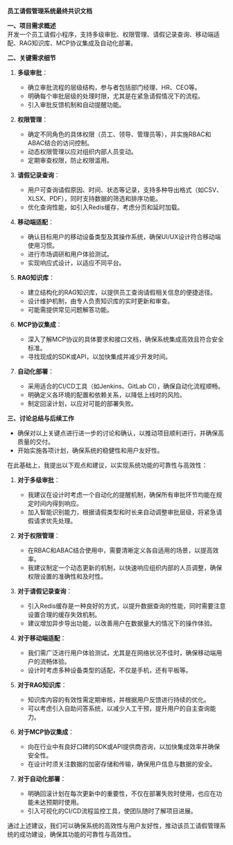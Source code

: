 **员工请假管理系统最终共识文档**

**一、项目需求概述**  
开发一个员工请假小程序，支持多级审批、权限管理、请假记录查询、移动端适配、RAG知识库、MCP协议集成及自动化部署。

**二、关键需求细节**  
1. **多级审批**：  
   - 确立审批流程的层级结构，参与者包括部门经理、HR、CEO等。
   - 明确每个审批层级的处理时限，尤其是在紧急请假情况下的流程。
   - 引入审批反馈机制和自动提醒功能。

2. **权限管理**：  
   - 确定不同角色的具体权限（员工、领导、管理员等），并实施RBAC和ABAC结合的访问控制。
   - 动态权限管理以应对组织内部人员变动。
   - 定期审查权限，防止权限滥用。

3. **请假记录查询**：  
   - 用户可查询请假原因、时间、状态等记录，支持多种导出格式（如CSV、XLSX、PDF），同时支持数据的筛选和排序功能。
   - 优化查询性能，如引入Redis缓存，考虑分页和延时加载。

4. **移动端适配**：  
   - 确认目标用户的移动设备类型及其操作系统，确保UI/UX设计符合移动端使用习惯。
   - 进行市场调研和用户体验测试。
   - 实现响应式设计，以适应不同平台。

5. **RAG知识库**：  
   - 建立结构化的RAG知识库，以提供员工查询请假相关信息的便捷途径。
   - 设计维护机制，由专人负责知识库的实时更新和审查。
   - 可能需提供常见问题解答功能。

6. **MCP协议集成**：  
   - 深入了解MCP协议的具体要求和接口文档，确保系统集成高效且符合安全标准。
   - 寻找现成的SDK或API，以加快集成并减少开发时间。

7. **自动化部署**：  
   - 采用适合的CI/CD工具（如Jenkins、GitLab CI），确保自动化流程顺畅。
   - 明确定义各环境的配置和依赖关系，以降低上线时的风险。
   - 制定回滚计划，以应对可能的部署失败。

**三、讨论总结与后续工作**  
- 确保对以上关键点进行进一步的讨论和确认，以推动项目顺利进行，并确保高质量的交付。
- 开始实施各项计划，确保系统的稳健性和用户友好性。

在此基础上，我提出以下观点和建议，以实现系统功能的可靠性与高效性：

1. **对于多级审批**：
   - 我建议在设计时考虑一个自动化的提醒机制，确保所有审批环节均能在规定时间内得到响应。
   - 加入智能识别能力，根据请假类型和时长来自动调整审批层级，将紧急请假请求优先处理。

2. **对于权限管理**：
   - 在RBAC和ABAC结合使用中，需要清晰定义各自适用的场景，以提高效率。
   - 我建议制定一个动态更新的机制，以快速响应组织内部的人员调整，确保权限设置的准确性和及时性。

3. **对于请假记录查询**：
   - 引入Redis缓存是一种良好的方式，以提升数据查询的性能，同时需要注意设置合理的缓存失效机制。
   - 建议增加异步导出功能，以改善用户在数据量大的情况下的操作体验。

4. **对于移动端适配**：
   - 我们需广泛进行用户体验测试，尤其是在网络状况不佳时，确保移动端用户的流畅体验。
   - 设计时考虑多种设备类型的适配，不仅是手机，还有平板等。

5. **对于RAG知识库**：
   - 知识库内容的有效性需定期审核，并根据用户反馈进行持续的优化。
   - 可以考虑引入自助问答系统，以减少人工干预，提升用户的自主查询能力。

6. **对于MCP协议集成**：
   - 向在行业中有良好口碑的SDK或API提供商咨询，以加快集成效率并确保安全性。
   - 在设计时须关注数据的加密存储和传输，确保用户信息与数据的安全。

7. **对于自动化部署**：
   - 明确回滚计划在每次更新中的重要性，不仅在部署失败时使用，也应在功能未达预期时使用。
   - 引入可视化的CI/CD流程监控工具，使团队随时了解项目进展。

通过上述建议，我们可以确保系统的高效性与用户友好性，推动该员工请假管理系统的成功建设，确保其功能的可靠性与高效性。
